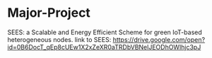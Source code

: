 # Major-Project
SEES: a Scalable and Energy Efficient Scheme for green IoT-based heterogeneous nodes.
link to SEES: https://drive.google.com/open?id=0B6DocT_qEp8cUEw1X2xZeXR0aTRDbVBNelJEODhOWlhjc3pJ
